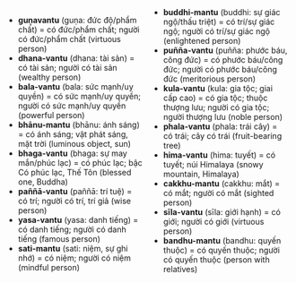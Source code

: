 

<div class="vocab-content" style="column-count:2;">
    <ul>
        <li><strong>guṇavantu</strong> (guṇa: đức độ/phẩm chất) = có đức/phẩm chất; người có đức/phẩm chất (virtuous person)</li>
        <li><strong>dhana-vantu</strong> (dhana: tài sản) = có tài sản; người có tài sản (wealthy person)</li>
        <li><strong>bala-vantu</strong> (bala: sức mạnh/uy quyền) = có sức mạnh/uy quyền; người có sức mạnh/uy quyền (powerful person)</li>
        <li><strong>bhānu-mantu</strong> (bhānu: ánh sáng) = có ánh sáng; vật phát sáng, mặt trời (luminous object, sun)</li>
        <li><strong>bhaga-vantu</strong> (bhaga: sự may mắn/phúc lạc) = có phúc lạc; bậc Có phúc lạc, Thế Tôn (blessed one, Buddha)</li>
        <li><strong>paññā-vantu</strong> (paññā: trí tuệ) = có trí; người có trí, trí giả (wise person)</li>
        <li><strong>yasa-vantu</strong> (yasa: danh tiếng) = có danh tiếng; người có danh tiếng (famous person)</li>
        <li><strong>sati-mantu</strong> (sati: niệm, sự ghi nhớ) = có niệm; người có niệm (mindful person)</li>
        <li><strong>buddhi-mantu</strong> (buddhi: sự giác ngộ/thấu triệt) = có trí/sự giác ngộ; người có trí/sự giác ngộ (enlightened person)</li>
        <li><strong>puñña-vantu</strong> (puñña: phước báu, công đức) = có phước báu/công đức; người có phước báu/công đức (meritorious person)</li>
        <li><strong>kula-vantu</strong> (kula: gia tộc; giai cấp cao) = có gia tộc; thuộc thượng lưu; người có gia tộc; người thượng lưu (noble person)</li>
        <li><strong>phala-vantu</strong> (phala: trái cây) = có trái; cây có trái (fruit-bearing tree)</li>
        <li><strong>hima-vantu</strong> (hima: tuyết) = có tuyết; núi Himalaya (snowy mountain, Himalaya)</li>
        <li><strong>cakkhu-mantu</strong> (cakkhu: mắt) = có mắt; người có mắt (sighted person)</li>
        <li><strong>sīla-vantu</strong> (sīla: giới hạnh) = có giới; người có giới (virtuous person)</li>
        <li><strong>bandhu-mantu</strong> (bandhu: quyến thuộc) = có quyến thuộc; người có quyến thuộc (person with relatives)</li>
    </ul>
</div>